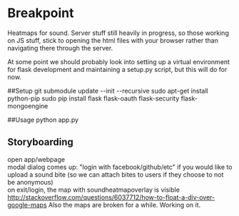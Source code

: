 Breakpoint
==========

Heatmaps for sound. Server stuff still heavily in progress, so those working on JS stuff, stick to opening the html files with your browser rather than navigating there through the server.

At some point we should probably look into setting up a virtual environment for flask development and maintaining a setup.py script, but this will do for now.

##Setup
    git submodule update --init --recursive
    sudo apt-get install python-pip
    sudo pip install flask flask-oauth flask-security flask-mongoengine

##Usage
    python app.py

Storyboarding
-------------
open app/webpage  
modal dialog comes up: "login with facebook/github/etc" if you would like to upload a sound bite (so we can attach bites to users if they choose to not be anonymous)  
on exit/login, the map with soundheatmapoverlay is visible  
http://stackoverflow.com/questions/6037712/how-to-float-a-div-over-google-maps
Also the maps are broken for a while. Working on it.
